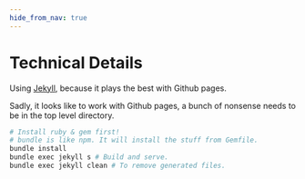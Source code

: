 ```yaml
---
hide_from_nav: true
---
```


# Technical Details
Using [Jekyll](https://jekyllrb.com/), because it plays the best with Github pages.

Sadly, it looks like to work with Github pages, a bunch of nonsense needs to be in the top level directory.

```sh
# Install ruby & gem first!
# bundle is like npm. It will install the stuff from Gemfile.
bundle install
bundle exec jekyll s # Build and serve.
bundle exec jekyll clean # To remove generated files.
```